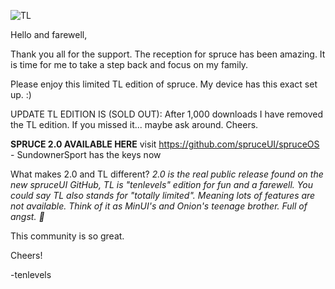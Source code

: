 ![TL](https://github.com/user-attachments/assets/04ad6988-a9d6-4712-bb61-83b35589f56a)

Hello and farewell,

Thank you all for the support. The reception for spruce has been amazing. It is time for me to take a step back and focus on my family.

Please enjoy this limited TL edition of spruce. My device has this exact set up. :)

UPDATE TL EDITION IS (SOLD OUT): After 1,000 downloads I have removed the TL edition. If you missed it... maybe ask around. Cheers.

**SPRUCE 2.0 AVAILABLE HERE**
visit https://github.com/spruceUI/spruceOS - SundownerSport has the keys now

What makes 2.0 and TL different?
_2.0 is the real public release found on the new spruceUI GitHub, TL is "tenlevels" edition for fun and a farewell. You could say TL also stands for "totally limited". Meaning lots of features are not available. Think of it as MinUI's and Onion's teenage brother.  Full of  angst.  🤣_ 

This community is so great.

Cheers!

-tenlevels
